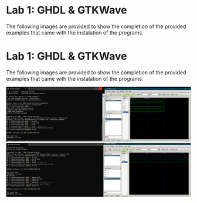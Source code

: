 # Lab 1: GHDL & GTKWave

The following images are provided to show the completion of the provided examples that came with the instalation of the programs. 

# Lab 1: GHDL & GTKWave

The following images are provided to show the completion of the provided examples that came with the instalation of the programs. 

![First screenshot of the Half Adder Example](Lab-1-Screenshot.png)
![Second screenshot of the Half Adder Example](Lab-1.2-Screenshot.png)
